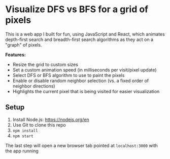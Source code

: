 # Visualize DFS vs BFS for a grid of pixels

This is a web app I built for fun, using JavaScript and React, which animates depth-first search and breadth-first search algorithms as they act on a "graph" of pixels.

**Features:**

- Resize the grid to custom sizes
- Set a custom animation speed (in milliseconds per visit/pixel update)
- Select DFS or BFS algorithm to use to paint the pixels
- Enable or disable random neighbor selection (vs. a fixed order of neighbor directions)
- Highlights the current pixel that is being visited for easier visualization

## Setup

1. Install Node.js: https://nodejs.org/en
1. Use Git to clone this repo
1. `npm install`
1. `npm start`

The last step will open a new browser tab pointed at `localhost:3000` with the app running
